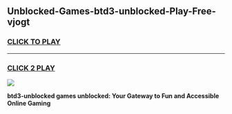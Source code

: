 
## Unblocked-Games-btd3-unblocked-Play-Free-vjogt
<h3>
<a href="https://premium76.site?title=btd3-unblocked&ref=12A">CLICK TO PLAY</a></h3>
<hr>

<h3>
<a href="https://premium76.site?title=btd3-unblocked&ref=12A">CLICK 2 PLAY</a>
  
</h3>

<a href="https://premium76.site?title=btd3-unblocked&ref=12A"><img src="https://clearcache.store/games.png"></a>


**btd3-unblocked games unblocked: Your Gateway to Fun and Accessible Online Gaming**
